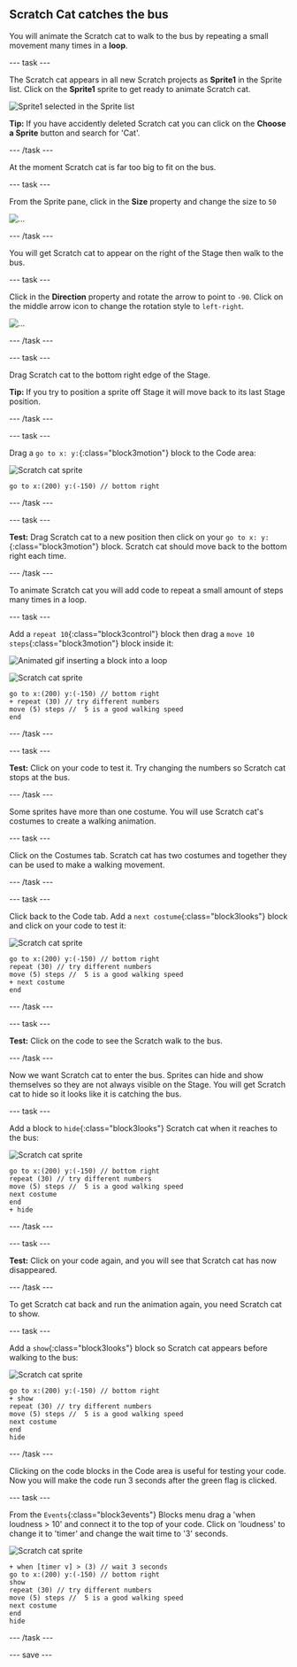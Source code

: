 ## Scratch Cat catches the bus

You will animate the Scratch cat to walk to the bus by repeating a small movement many times in a **loop**. 

--- task ---

The Scratch cat appears in all new Scratch projects as **Sprite1** in the Sprite list. Click on the **Sprite1** sprite to get ready to animate Scratch cat.

![Sprite1 selected in the Sprite list](images/sprite1-selected.png)

**Tip:** If you have accidently deleted Scratch cat you can click on the **Choose a Sprite** button and search for 'Cat'. 

--- /task ---

At the moment Scratch cat is far too big to fit on the bus. 

--- task ---

From the Sprite pane, click in the **Size** property and change the size to `50`

![...](images/sprite-pane-size.png)

--- /task ---

You will get Scratch cat to appear on the right of the Stage then walk to the bus.  

--- task ---

Click in the **Direction** property and rotate the arrow to point to `-90`. Click on the middle arrow icon to change the rotation style to `left-right`.

![...](images/sprite-pane-direction.png)

--- /task ---

--- task ---

Drag Scratch cat to the bottom right edge of the Stage.

**Tip:** If you try to position a sprite off Stage it will move back to its last Stage position. 

--- /task ---

--- task ---

Drag a `go to x: y:`{:class="block3motion"} block to the Code area: 

![Scratch cat sprite](images/scratch-cat-sprite.png)

```blocks3
go to x:(200) y:(-150) // bottom right
```

--- /task ---

--- task ---

**Test:** Drag Scratch cat to a new position then click on your `go to x: y:`{:class="block3motion"} block. Scratch cat should move back to the bottom right each time.

--- /task ---

To animate Scratch cat you will add code to repeat a small amount of steps many times in a loop. 

--- task ---

Add a `repeat 10`{:class="block3control"} block then drag a `move 10 steps`{:class="block3motion"} block inside it: 

![Animated gif inserting a block into a loop](images/block-into-loop.gif)

![Scratch cat sprite](images/scratch-cat-sprite.png)

```blocks3
go to x:(200) y:(-150) // bottom right
+ repeat (30) // try different numbers
move (5) steps //  5 is a good walking speed
end
```

--- /task ---

--- task ---

**Test:** Click on your code to test it. Try changing the numbers so Scratch cat stops at the bus.

--- /task ---

Some sprites have more than one costume. You will use Scratch cat's costumes to create a walking animation.   

--- task ---

Click on the Costumes tab. Scratch cat has two costumes and together they can be used to make a walking movement. 

--- /task ---

--- task ---

Click back to the Code tab. Add a `next costume`{:class="block3looks"} block and click on your code to test it:

![Scratch cat sprite](images/scratch-cat-sprite.png)

```blocks3
go to x:(200) y:(-150) // bottom right
repeat (30) // try different numbers
move (5) steps //  5 is a good walking speed
+ next costume 
end
```
--- /task ---

--- task ---

**Test:** Click on the code to see the Scratch walk to the bus. 

--- /task ---

Now we want Scratch cat to enter the bus. Sprites can hide and show themselves so they are not always visible on the Stage. You will get Scratch cat to hide so it looks like it is catching the bus.

--- task ---

Add a block to `hide`{:class="block3looks"} Scratch cat when it reaches to the bus:

![Scratch cat sprite](images/scratch-cat-sprite.png)

```blocks3
go to x:(200) y:(-150) // bottom right
repeat (30) // try different numbers
move (5) steps //  5 is a good walking speed
next costume 
end
+ hide
```

--- /task ---

--- task ---

**Test:** Click on your code again, and you will see that Scratch cat has now disappeared.

--- /task ---

To get Scratch cat back and run the animation again, you need Scratch cat to show.

--- task ---

Add a `show`{:class="block3looks"} block so Scratch cat appears before walking to the bus:

![Scratch cat sprite](images/scratch-cat-sprite.png)

```blocks3
go to x:(200) y:(-150) // bottom right
+ show
repeat (30) // try different numbers
move (5) steps //  5 is a good walking speed
next costume 
end
hide
```

--- /task ---

Clicking on the code blocks in the Code area is useful for testing your code. Now you will make the code run 3 seconds after the green flag is clicked.

--- task ---

From the `Events`{:class="block3events"} Blocks menu drag a 'when loudness > 10' and connect it to the top of your code. Click on 'loudness' to change it to 'timer' and change the wait time to '3' seconds.

![Scratch cat sprite](images/scratch-cat-sprite.png)

```blocks3
+ when [timer v] > (3) // wait 3 seconds
go to x:(200) y:(-150) // bottom right
show
repeat (30) // try different numbers
move (5) steps //  5 is a good walking speed
next costume 
end
hide
```

--- /task ---

--- save ---
